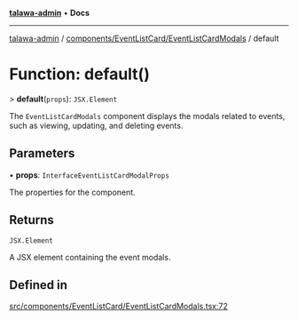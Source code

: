 [**talawa-admin**](../../../../README.md) • **Docs**

***

[talawa-admin](../../../../modules.md) / [components/EventListCard/EventListCardModals](../README.md) / default

# Function: default()

\> **default**(`props`): `JSX.Element`

The `EventListCardModals` component displays the modals related to events, such as viewing,
updating, and deleting events.

## Parameters

• **props**: `InterfaceEventListCardModalProps`

The properties for the component.

## Returns

`JSX.Element`

A JSX element containing the event modals.

## Defined in

[src/components/EventListCard/EventListCardModals.tsx:72](https://github.com/PalisadoesFoundation/talawa-admin/blob/084ac7e92dede9766b77e75cf296f40165965140/src/components/EventListCard/EventListCardModals.tsx#L72)
